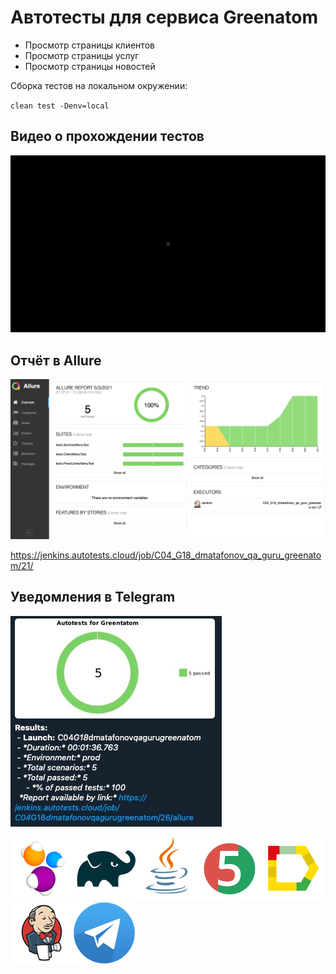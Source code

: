 
# Автотесты для сервиса Greenatom
- Просмотр страницы клиентов
- Просмотр страницы услуг
- Просмотр страницы новостей

Сборка тестов на локальном окружении:

`clean test -Denv=local`

## Видео о прохождении тестов
![Video](src/test/resources/video/video.gif)

## Отчёт в Allure
![Allure](img/allure.jpg)

https://jenkins.autotests.cloud/job/C04_G18_dmatafonov_qa_guru_greenatom/21/

## Уведомления в Telegram
![Telegram](img/telegram.jpg)


![Selenide](img/selenide.png)![Gradle](img/gradle.png)![Java](img/java.png)![JUnit5](img/jUnit5.png)![Allure_Report](img/allure-logo.png)![Jenkins](img/jenkins.png)![Telegram](img/telegram-logo.png)